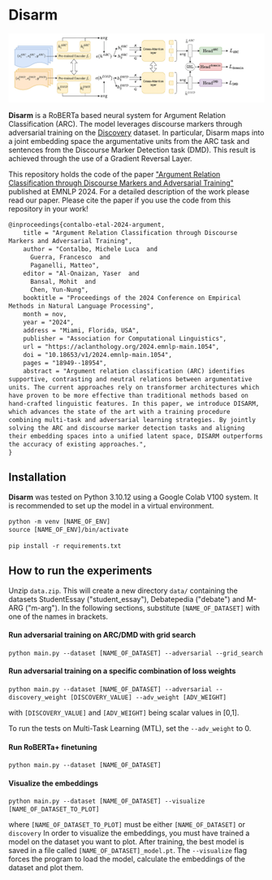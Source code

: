 # Disarm

![Disarm architecture](img/model_architecture.png "Disarm architecture")

**Disarm** is a RoBERTa based neural system for Argument Relation Classification (ARC). The model leverages discourse markers through adversarial training on the [Discovery](https://github.com/sileod/Discovery) dataset. In particular, Disarm maps into a joint embedding space the argumentative units from the ARC task and sentences from the Discourse Marker Detection task (DMD). This result is achieved through the use of a Gradient Reversal Layer.

This repository holds the code of the paper ["Argument Relation Classification through Discourse Markers and Adversarial Training"](https://aclanthology.org/2024.emnlp-main.1054/) published at EMNLP 2024.
For a detailed description of the work please read our paper. Please cite the paper if you use the code from this repository in your work!

```
@inproceedings{contalbo-etal-2024-argument,
    title = "Argument Relation Classification through Discourse Markers and Adversarial Training",
    author = "Contalbo, Michele Luca  and
      Guerra, Francesco  and
      Paganelli, Matteo",
    editor = "Al-Onaizan, Yaser  and
      Bansal, Mohit  and
      Chen, Yun-Nung",
    booktitle = "Proceedings of the 2024 Conference on Empirical Methods in Natural Language Processing",
    month = nov,
    year = "2024",
    address = "Miami, Florida, USA",
    publisher = "Association for Computational Linguistics",
    url = "https://aclanthology.org/2024.emnlp-main.1054",
    doi = "10.18653/v1/2024.emnlp-main.1054",
    pages = "18949--18954",
    abstract = "Argument relation classification (ARC) identifies supportive, contrasting and neutral relations between argumentative units. The current approaches rely on transformer architectures which have proven to be more effective than traditional methods based on hand-crafted linguistic features. In this paper, we introduce DISARM, which advances the state of the art with a training procedure combining multi-task and adversarial learning strategies. By jointly solving the ARC and discourse marker detection tasks and aligning their embedding spaces into a unified latent space, DISARM outperforms the accuracy of existing approaches.",
}
```

## Installation

**Disarm** was tested on Python 3.10.12 using a Google Colab V100 system. It is recommended to set up the model in a virtual environment.

```shell
python -m venv [NAME_OF_ENV]
source [NAME_OF_ENV]/bin/activate

pip install -r requirements.txt
```



## How to run the experiments

Unzip `data.zip`. This will create a new directory `data/` containing the datasets StudentEssay ("student_essay"), Debatepedia ("debate") and M-ARG ("m-arg"). In the following sections, substitute `[NAME_OF_DATASET]` with one of the names in brackets.



#### Run adversarial training on ARC/DMD with grid search

```shell
python main.py --dataset [NAME_OF_DATASET] --adversarial --grid_search
```



#### Run adversarial training on a specific combination of loss weights

```shell
python main.py --dataset [NAME_OF_DATASET] --adversarial --discovery_weight [DISCOVERY_VALUE] --adv_weight [ADV_WEIGHT]
```

with `[DISCOVERY_VALUE]` and `[ADV_WEIGHT]` being scalar values in [0,1].  

To run the tests on Multi-Task Learning (MTL), set the `--adv_weight` to 0.



#### Run RoBERTa+ finetuning

```shell
python main.py --dataset [NAME_OF_DATASET]
```



#### Visualize the embeddings

```shell
python main.py --dataset [NAME_OF_DATASET] --visualize [NAME_OF_DATASET_TO_PLOT]
```

where `[NAME_OF_DATASET_TO_PLOT]` must be either `[NAME_OF_DATASET]` or `discovery`
In order to visualize the embeddings, you must have trained a model on the dataset you want to plot. After training, the best model is saved in a file called `[NAME_OF_DATASET]_model.pt`. The `--visualize` flag forces the program to load the model, calculate the embeddings of the dataset and plot them.

